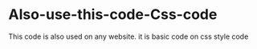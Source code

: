 # Also-use-this-code-Css-code
This code is also used on any website. it is basic  code on css style code
